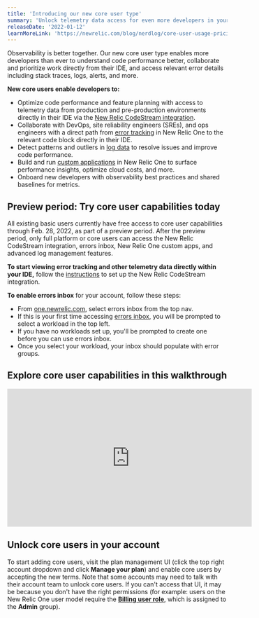 ```yaml
---
title: 'Introducing our new core user type' 
summary: 'Unlock telemetry data access for even more developers in your org' 
releaseDate: '2022-01-12' 
learnMoreLink: 'https://newrelic.com/blog/nerdlog/core-user-usage-pricing' 
---
```


Observability is better together. Our new core user type enables more developers than ever to understand code performance better, collaborate and prioritize work directly from their IDE, and access relevant error details including stack traces, logs, alerts, and more.

**New core users enable developers to:** 
* Optimize code performance and feature planning with access to telemetry data from production and pre-production environments directly in their IDE via the [New Relic CodeStream integration](https://newrelic.com/codestream). 
* Collaborate with DevOps, site reliability engineers (SREs), and ops engineers with a direct path from [error tracking](https://newrelic.com/platform/errors-inbox) in New Relic One to the relevant code block directly in their IDE.
* Detect patterns and outliers in [log data](https://one.newrelic.com/launcher/logger.log-launcher?platform[accountId]=3386328&platform[timeRange][duration]=1800000&platform[$isFallbackTimeRange]=true&state=18f8ab72-f351-81d7-8b9d-d0a44b5b94a3) to resolve issues and improve code performance. 
* Build and run [custom applications](https://docs.newrelic.com/docs/new-relic-one/use-new-relic-one/build-new-relic-one/build-custom-new-relic-one-application) in New Relic One to surface performance insights, optimize cloud costs, and more. 
* Onboard new developers with observability best practices and shared baselines for metrics.

## Preview period: Try core user capabilities today

All existing basic users currently have free access to core user capabilities through Feb. 28, 2022, as part of a preview period. After the preview period, only full platform or core users can access the New Relic CodeStream integration, errors inbox, New Relic One custom apps, and advanced log management features.

**To start viewing error tracking and other telemetry data directly within your IDE,** follow the [instructions](https://newrelic.com/codestream) to set up the New Relic CodeStream integration.

**To enable errors inbox** for your account, follow these steps: 
* From [one.newrelic.com](one.newrelic.com), select errors inbox from the top nav.
* If this is your first time accessing [errors inbox](https://one.newrelic.com/launcher/errors-inbox.launcher?platform[accountId]=3386328&platform[timeRange][duration]=86400000&platform[$isFallbackTimeRange]=true&state=49e6d628-79ac-7022-1689-a6a6b7673f54), you will be prompted to select a workload in the top left.
* If you have no workloads set up, you'll be prompted to create one before you can use errors inbox.
* Once you select your workload, your inbox should populate with error groups.

## Explore core user capabilities in this walkthrough 

<iframe width="560" height="315" src="https://www.youtube.com/embed/04JP0ky_hjI" frameborder="0" allow="accelerometer; autoplay; clipboard-write; encrypted-media; gyroscope; picture-in-picture" allowfullscreen></iframe>

## Unlock core users in your account
To start adding core users, visit the plan management UI (click the top right account dropdown and click **Manage your plan**) and enable core users by accepting the new terms. Note that some accounts may need to talk with their account team to unlock core users. If you can't access that UI, it may be because you don't have the right permissions (for example: users on the New Relic One user model require the [**Billing user role**](/docs/accounts/accounts-billing/new-relic-one-user-management/user-management-concepts/#roles), which is assigned to the **Admin** group). 






